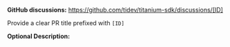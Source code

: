 **GitHub discussions:** https://github.com/tidev/titanium-sdk/discussions/[ID]

Provide a clear PR title prefixed with `[ID]`

**Optional Description:**
